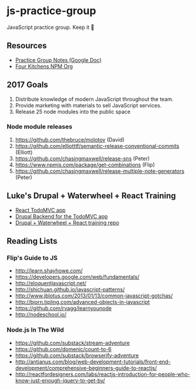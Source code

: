 # js-practice-group
JavaScript practice group. Keep it :100:

## Resources

* [Practice Group Notes (Google Doc)](https://docs.google.com/document/d/1y_kerVcBszdzAzbmO4GUIgpQphPKV66V4yywOKbFz6Y/edit)
* [Four Kitchens NPM Org](https://www.npmjs.com/org/fourkitchens)

## 2017 Goals

1. Distribute knowledge of modern JavaScript throughout the team.
2. Provide marketing with materials to sell JavaScript services.
3. Release 25 node modules into the public space

### Node module releases
1. https://github.com/thebruce/molotov (David)
2. https://github.com/elliotttf/semantic-release-conventional-commits (Elliott)
3. https://github.com/chasingmaxwell/release-sns (Peter)
4. https://www.npmjs.com/package/get-combinations (Flip)
5. https://github.com/chasingmaxwell/release-multiple-note-generators (Peter)

## Luke's Drupal + Waterwheel + React Training
- [React TodoMVC app](https://github.com/infiniteluke/todomvc-react-waterwheel)
- [Drupal Backend for the TodoMVC app](https://github.com/fourkitchens/waterwheel-drupal)
- [Drupal + Waterwheel + React training repo](https://github.com/fourkitchens/waterwheel-training)

## Reading Lists

### Flip's Guide to JS

* http://learn.shayhowe.com/
* https://developers.google.com/web/fundamentals/
* http://eloquentjavascript.net/
* http://shichuan.github.io/javascript-patterns/
* http://www.jblotus.com/2013/01/13/common-javascript-gotchas/
* http://bjorn.tipling.com/advanced-objects-in-javascript
* https://github.com/rvagg/learnyounode
* http://nodeschool.io/

### Node.js In The Wild

* https://github.com/substack/stream-adventure
* https://github.com/domenic/count-to-6
* https://github.com/substack/browserify-adventure
* http://antjanus.com/blog/web-development-tutorials/front-end-development/comprehensive-beginners-guide-to-reactjs/
* http://reactfordesigners.com/labs/reactjs-introduction-for-people-who-know-just-enough-jquery-to-get-by/
